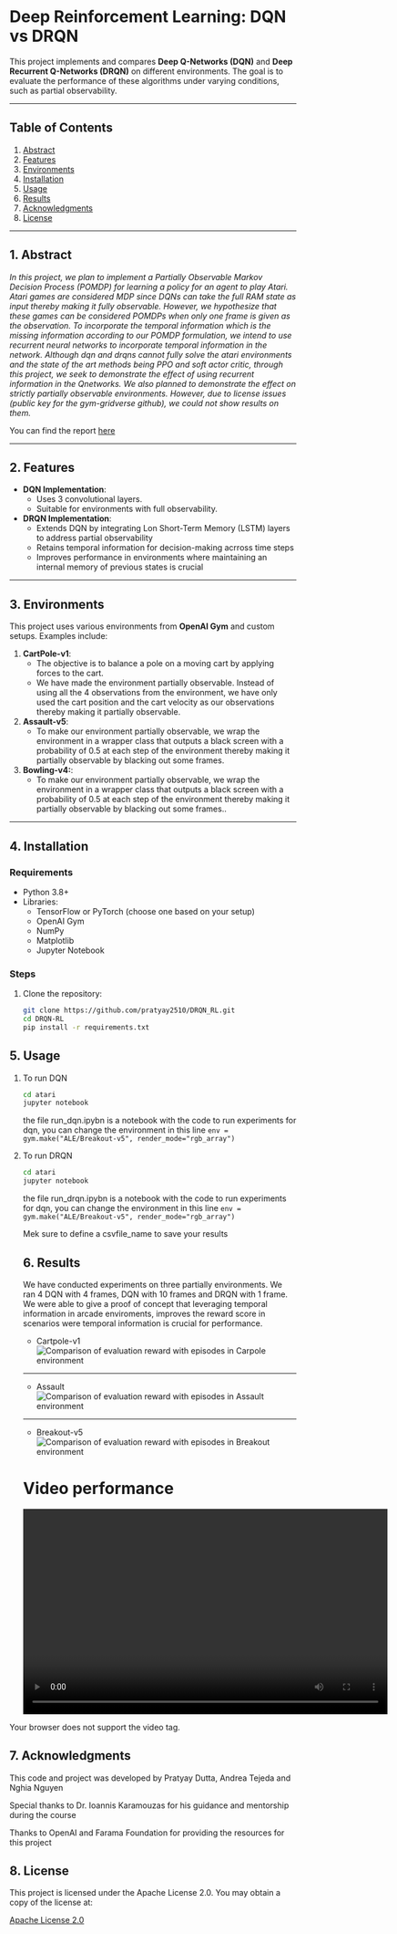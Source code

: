 # **Deep Reinforcement Learning: DQN vs DRQN**

This project implements and compares **Deep Q-Networks (DQN)** and **Deep Recurrent Q-Networks (DRQN)** on different environments. The goal is to evaluate the performance of these algorithms under varying conditions, such as partial observability.

---

## **Table of Contents**
1. [Abstract](#abstract)
2. [Features](#features)
3. [Environments](#environments)
4. [Installation](#installation)
5. [Usage](#usage)
6. [Results](#results)
7. [Acknowledgments](#acknowledgments)
8. [License](#license)

---

## **1. Abstract**

_In this project, we plan to implement a Partially Observable Markov Decision Process (POMDP) for learning
a policy for an agent to play Atari. Atari games are considered MDP since DQNs can take the full RAM state as
input thereby making it fully observable. However, we hypothesize that these games can be considered POMDPs
when only one frame is given as the observation. To incorporate the temporal information which is the missing
information according to our POMDP formulation, we intend to use recurrent neural networks to incorporate
temporal information in the network. Although dqn and drqns cannot fully solve the atari environments and the
state of the art methods being PPO and soft actor critic, through this project, we seek to demonstrate
the effect of using recurrent information in the Qnetworks. We also planned to demonstrate the effect on strictly
partially observable environments. However, due to license issues (public key for the gym-gridverse github), we
could not show results on them._

You can find the report [here](https://drive.google.com/file/d/1hZ22LzYFNmO18kNw4xlfR2pCUS9SeL3G/view?usp=drive_link)

---

## **2. Features**
- **DQN Implementation**:
  - Uses 3 convolutional layers.
  - Suitable for environments with full observability.
- **DRQN Implementation**:
  - Extends DQN by integrating Lon Short-Term Memory (LSTM) layers to address partial observability
  - Retains temporal information for decision-making acrross time steps
  - Improves performance in environments where maintaining an internal memory of previous states is crucial

---

## **3. Environments**
This project uses various environments from **OpenAI Gym** and custom setups. Examples include:
1. **CartPole-v1**:
   - The objective is to balance a pole on a moving cart by applying forces to the cart.
   - We have made the environment partially observable. Instead of using all the 4 observations from the environment, we have only used the cart position and the cart velocity as our observations thereby making it partially observable.
2. **Assault-v5**:
   - To make our environment partially observable, we wrap the environment in a wrapper class that outputs a black screen with a probability of 0.5 at each step of the environment thereby making it partially observable by blacking out some frames.
3. **Bowling-v4:**:
   - To make our environment partially observable, we wrap the environment in a wrapper class that outputs a black screen with a probability of 0.5 at each step of the environment thereby making it partially observable by blacking out some frames..

---

## **4. Installation**
### **Requirements**
- Python 3.8+
- Libraries:
  - TensorFlow or PyTorch (choose one based on your setup)
  - OpenAI Gym
  - NumPy
  - Matplotlib
  - Jupyter Notebook

### **Steps**
1. Clone the repository:
   ```bash
   git clone https://github.com/pratyay2510/DRQN_RL.git
   cd DRQN-RL
   pip install -r requirements.txt

## **5. Usage**
1. To run DQN
    ```bash
    cd atari
    jupyter notebook
    ```
    the file run_dqn.ipybn is a notebook with the code to run experiments for dqn, you can change the environment in this line
    `env = gym.make("ALE/Breakout-v5", render_mode="rgb_array") `

2. To run DRQN
    ```bash
    cd atari
    jupyter notebook
    ```
    the file run_drqn.ipybn is a notebook with the code to run experiments for dqn, you can change the environment in this line
    `env = gym.make("ALE/Breakout-v5", render_mode="rgb_array") `

    Mek sure to define a csvfile_name to save your results

    ## **6. Results**

    We have conducted experiments on three partially environments. We ran 4 DQN with 4 frames, DQN with 10 frames and DRQN with 1 frame. We were able to give a proof of concept that leveraging temporal information in arcade enviroments, improves the reward score in scenarios were temporal information is crucial for performance. 

    - Cartpole-v1 
    ![Comparison of evaluation reward with episodes in Carpole environment](imgs/cartpole_graph.png)
    ---
    - Assault 
     ![Comparison of evaluation reward with episodes in Assault environment](imgs/assault_graph.png)
     ---
    - Breakout-v5
     ![Comparison of evaluation reward with episodes in Breakout environment](imgs/breakout_graph.png)


     # Video performance

     <video width="640" height="360" controls>
  <source src="imgs/assault_video.mov" type="video/mp4">
  Your browser does not support the video tag.
</video>


## 7. Acknowledgments

This code and project was developed by Pratyay Dutta, Andrea Tejeda and Nghia Nguyen

Special thanks to Dr. Ioannis Karamouzas for his guidance and mentorship during the course

Thanks to OpenAI and Farama Foundation for providing the resources for this project

## 8. License

This project is licensed under the Apache License 2.0. You may obtain a copy of the license at:

[Apache License 2.0](https://www.apache.org/licenses/LICENSE-2.0)

